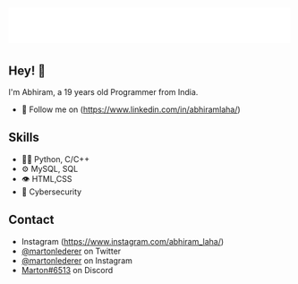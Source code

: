 <h1 align="center">
  <img src="https://raw.githubusercontent.com/martonlederer/martonlederer/master/name.svg" alt="Abhiram Laha" />
</h1>

## Hey! 👋
I'm Abhiram, a 19 years old Programmer from India.

- 🧭 Follow me on (https://www.linkedin.com/in/abhiramlaha/)


## Skills
- 👨‍💻 Python, C/C++
- ⚙️ MySQL, SQL
- 👁️ HTML,CSS
- 💽 Cybersecurity

## Contact
- Instagram (https://www.instagram.com/abhiram_laha/)
- [@martonlederer](https://twitter.com/martonlederer) on Twitter
- [@martonlederer](https://twitter.com/instagram) on Instagram
- [Marton#6513](./) on Discord
